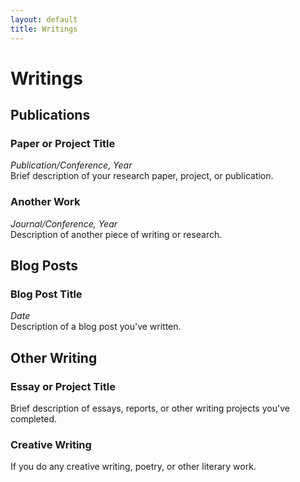 ```yaml
---
layout: default
title: Writings
---
```


# Writings

## Publications

### Paper or Project Title
*Publication/Conference, Year*  
Brief description of your research paper, project, or publication.

### Another Work
*Journal/Conference, Year*  
Description of another piece of writing or research.

## Blog Posts

### Blog Post Title
*Date*  
Description of a blog post you've written.

## Other Writing

### Essay or Project Title
Brief description of essays, reports, or other writing projects you've completed.

### Creative Writing
If you do any creative writing, poetry, or other literary work.
